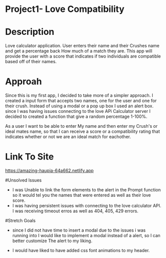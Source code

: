 # Project1- Love Compatibility


# Description
Love calculator application. User enters their name and their Crushes name and get a percentage back How much of a match they are.
This app will provide the user with a score that indicates if two individuals are compatible based off of their names.

# Approah

Since this is my first app, I decided to take more of a simpler approach. I created a input form that accepts two names, one for the user and one for their crush. Instead of using a modal or a pop up box I used an alert box. since I was having issues connecting to the love APi Calculator server I decided to created a function that give a random percentage 1-100%.

As a user I want to be able to enter My name and then enter my Crush's or ideal mates name, so that I can receive a score or a compatibility rating that indicates whether or not we are an ideal match for eachother.

# Link To Site
https://amazing-haupia-64a662.netlify.app

#Unsolved Issues

- I was Unable to link the form elements to the alert in the Prompt function so it would tel you the names that were entered as well as their love score.
- I was having persistent issues with connecting to the love calculator API. I was receiving timeout erros as well as 404, 405, 429 errors.

#Stretch Goals

- since I did not have time to insert a modal due to the issues i was running into I would like to implement a modal instead of a alert, so I can better customize The alert to my liking.

- I would have liked to have added css font animations to my header.



